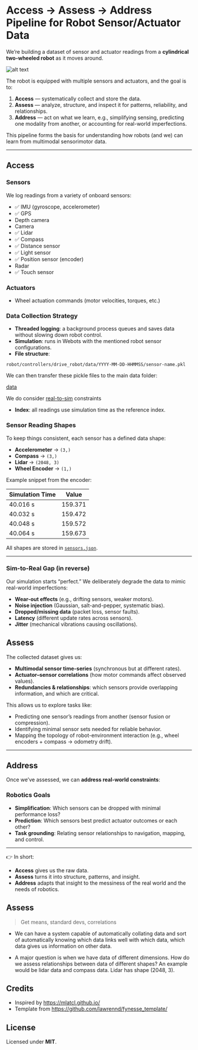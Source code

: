 # Access → Assess → Address Pipeline for Robot Sensor/Actuator Data

We’re building a dataset of sensor and actuator readings from a **cylindrical two-wheeled robot** as it moves around.

![alt text](media/web.gif)

The robot is equipped with multiple sensors and actuators, and the goal is to:

1. **Access** — systematically collect and store the data.
2. **Assess** — analyze, structure, and inspect it for patterns, reliability, and relationships.
3. **Address** — act on what we learn, e.g., simplifying sensing, predicting one modality from another, or accounting for real-world imperfections.

This pipeline forms the basis for understanding how robots (and we) can learn from multimodal sensorimotor data.

---

## Access

### Sensors

We log readings from a variety of onboard sensors:

* ✅ IMU (gyroscope, accelerometer)
* ✅ GPS
* Depth camera
* Camera
* ✅ Lidar
* ✅ Compass
* ✅ Distance sensor
* ✅ Light sensor
* ✅ Position sensor (encoder)
* Radar
* ✅ Touch sensor

### Actuators

* Wheel actuation commands (motor velocities, torques, etc.)

### Data Collection Strategy

* **Threaded logging**: a background process queues and saves data without slowing down robot control.
* **Simulation**: runs in Webots with the mentioned robot sensor configurations.
* **File structure**:

```
robot/controllers/drive_robot/data/YYYY-MM-DD-HHMMSS/sensor-name.pkl
```

We can then transfer these pickle files to the main data folder:

[data](data)

We do consider [real-to-sim](#sim-to-real-gap-in-reverse) constraints

* **Index**: all readings use simulation time as the reference index.

### Sensor Reading Shapes

To keep things consistent, each sensor has a defined data shape:

* **Accelerometer** → `(3,)`
* **Compass** → `(3,)`
* **Lidar** → `(2048, 3)`
* **Wheel Encoder** → `(1,)`

Example snippet from the encoder:

| Simulation Time | Value   |
| --------------- | ------- |
| 40.016 s        | 159.371 |
| 40.032 s        | 159.472 |
| 40.048 s        | 159.572 |
| 40.064 s        | 159.673 |

All shapes are stored in [`sensors.json`](robot/controllers/drive_robot/sensors.json).

---

### Sim-to-Real Gap (in reverse)

Our simulation starts “perfect.” We deliberately degrade the data to mimic real-world imperfections:

* **Wear-out effects** (e.g., drifting sensors, weaker motors).
* **Noise injection** (Gaussian, salt-and-pepper, systematic bias).
* **Dropped/missing data** (packet loss, sensor faults).
* **Latency** (different update rates across sensors).
* **Jitter** (mechanical vibrations causing oscillations).

## Assess

The collected dataset gives us:

* **Multimodal sensor time-series** (synchronous but at different rates).
* **Actuator–sensor correlations** (how motor commands affect observed values).
* **Redundancies & relationships**: which sensors provide overlapping information, and which are critical.

This allows us to explore tasks like:

* Predicting one sensor’s readings from another (sensor fusion or compression).
* Identifying minimal sensor sets needed for reliable behavior.
* Mapping the topology of robot-environment interaction (e.g., wheel encoders + compass → odometry drift).

---

## Address

Once we’ve assessed, we can **address real-world constraints**:

### Robotics Goals

* **Simplification**: Which sensors can be dropped with minimal performance loss?
* **Prediction**: Which sensors best predict actuator outcomes or each other?
* **Task grounding**: Relating sensor relationships to navigation, mapping, and control.

---

👉 In short:

* **Access** gives us the raw data.
* **Assess** turns it into structure, patterns, and insight.
* **Address** adapts that insight to the messiness of the real world and the needs of robotics.

## Assess 
> Get means, standard devs, correlations

* We can have a system capable of automatically collating data and sort of automatically knowing which data links well with which data, which data gives us information on other data. 

* A major question is when we have data of different dimensions. How do we assess relationships between data of different shapes? An example would be lidar data and compass data. Lidar has shape (2048, 3). 

## Credits 
* Inspired by https://mlatcl.github.io/
* Template from https://github.com/lawrennd/fynesse_template/

## License 
Licensed under **MIT**.